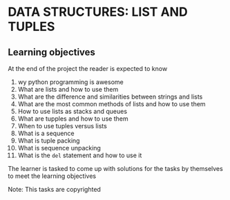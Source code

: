 # DATA STRUCTURES: LIST AND TUPLES

## Learning objectives
At the end of the project the reader is expected to know
1. wy python programming is awesome
2. What are lists and how to use them
3. What are the difference and similarities between strings and lists
4. What are the most common methods of lists and how to use them
5. How to use lists as stacks and queues
6. What are tupples and how to use them
7. When to use tuples versus lists
8. What is a sequence
9. What is tuple packing
10. What is sequence unpacking
11. What is the `del` statement and how to use it

The learner is tasked to come up with solutions for the tasks by themselves to  meet the learning objectives

Note: This tasks are copyrighted
